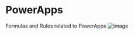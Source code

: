 # PowerApps
Formulas and Rules related to PowerApps
![image](https://user-images.githubusercontent.com/19554935/65001805-0114bc00-d8bf-11e9-823c-7aeb729a1c55.png)
